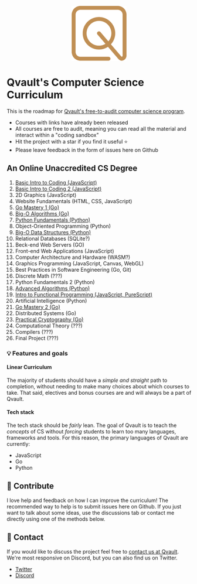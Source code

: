 <p align="center">
  <img src="logo.png">
</p>

# Qvault's Computer Science Curriculum

This is the roadmap for [Qvault's free-to-audit computer science program](https://qvault.io). 

* Courses with links have already been released
* All courses are free to audit, meaning you can read all the material and interact within a "coding sandbox"
* Hit the project with a star if you find it useful ⭐
* Please leave feedback in the form of issues here on Github

## An Online Unaccredited CS Degree

1. [Basic Intro to Coding (JavaScript)](https://qvault.io/basic-intro-to-coding-course/)
2. [Basic Intro to Coding 2 (JavaScript)](https://qvault.io/basic-intro-to-coding-course/)
3. 2D Graphics (JavaScript)
4. Website Fundamentals (HTML, CSS, JavaScript)
5. [Go Mastery 1 (Go)](https://qvault.io/go-mastery-course/)
6. [Big-O Algorithms (Go)](https://qvault.io/big-o-algorithms-course/)
7. [Python Fundamentals (Python)](https://qvault.io/learn-python-course/)
8. Object-Oriented Programming (Python)
9. [Big-O Data Structures (Python)](https://qvault.io/big-o-data-structures-course/)
10. Relational Databases (SQLite?)
11. Beck-end Web Servers (GO)
12. Front-end Web Applications (JavaScript)
13. Computer Architecture and Hardware (WASM?)
14. Graphics Programming (JavaScript, Canvas, WebGL)
15. Best Practices in Software Engineering (Go, Git)
16. Discrete Math (???)
17. Python Fundamentals 2 (Python)
18. [Advanced Algorithms (Python)](https://qvault.io/advanced-algorithms-course/)
19. [Intro to Functional Programming (JavaScript, PureScript)](https://qvault.io/intro-to-functional-programming/)
20. Artificial Intelligence (Python)
21. [Go Mastery 2 (Go)](https://qvault.io/go-mastery-course/)
22. Distributed Systems (Go)
23. [Practical Cryptography (Go)](https://qvault.io/practical-cryptography-course/)
24. Computational Theory (???)
25. Compilers (???)
26. Final Project (???)

### 💡 Features and goals

#### Linear Curriculum

The majority of students should have a *simple and straight* path to completion, without needing to make many choices about which courses to take. That said, electives and bonus courses are and will always be a part of Qvault.

#### Tech stack

The tech stack should be *fairly* lean. The goal of Qvault is to teach the *concepts* of CS without *forcing* students to learn too many languages, frameworks and tools. For this reason, the primary languages of Qvault are currently:

* JavaScript
* Go
* Python

## 👏 Contribute

I love help and feedback on how I can improve the curriculum! The recommended way to help is to submit issues here on Github. If you just want to talk about some ideas, use the discussions tab or contact me directly using one of the methods below.

## 💬 Contact

If you would like to discuss the project feel free to [contact us at Qvault](https://qvault.io/contact/). We're most responsive on Discord, but you can also find us on Twitter.

* [Twitter](https://twitter.com/q_vault)
* [Discord](https://discord.com/invite/HxuxE6Nv)
